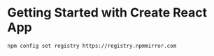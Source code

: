 # Getting Started with Create React App

```
npm config set registry https://registry.npmmirror.com
```
